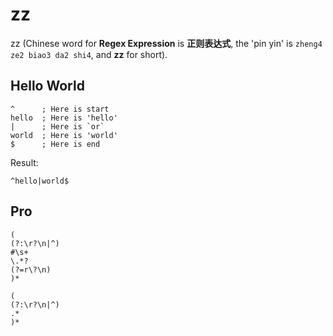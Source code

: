 # zz

zz (Chinese word for **Regex Expression** is **正则表达式**, the 'pin yin' is `zheng4 ze2 biao3 da2 shi4`, and **zz** for short).

## Hello World

```
^      ; Here is start
hello  ; Here is 'hello'
|      ; Here is `or`
world  ; Here is 'world'
$      ; Here is end
```

Result:

```
^hello|world$
```

## Pro

```
(
(?:\r?\n|^)
#\s+
\.*?
(?=r\?\n)
)*

(
(?:\r?\n|^)
.*
)*
```

